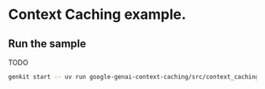 # Context Caching example.

## Run the sample

TODO

```bash
genkit start -- uv run google-genai-context-caching/src/context_caching.py
```
